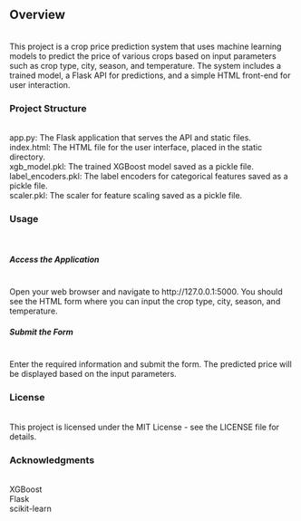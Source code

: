 <h2>Overview</h2><br>
This project is a crop price prediction system that uses machine learning models to predict the price of various crops based on input parameters such as crop type, city, season, and temperature. The system includes a trained model, a Flask API for predictions, and a simple HTML front-end for user interaction.

<h3>Project Structure</h3><br>
app.py: The Flask application that serves the API and static files.<br>
index.html: The HTML file for the user interface, placed in the static directory.<br>
xgb_model.pkl: The trained XGBoost model saved as a pickle file.<br>
label_encoders.pkl: The label encoders for categorical features saved as a pickle file.<br>
scaler.pkl: The scaler for feature scaling saved as a pickle file.<br>

<h3>Usage</h3><br>
<h5>Access the Application</h5><br>
Open your web browser and navigate to http://127.0.0.1:5000. You should see the HTML form where you can input the crop type, city, season, and temperature.<br>
<h5>Submit the Form</h5><br>
Enter the required information and submit the form. The predicted price will be displayed based on the input parameters.<br>

<h3>License</h3><br>
This project is licensed under the MIT License - see the LICENSE file for details.<br>

<h3>Acknowledgments</h3><br>
XGBoost<br>
Flask<br>
scikit-learn<br>
